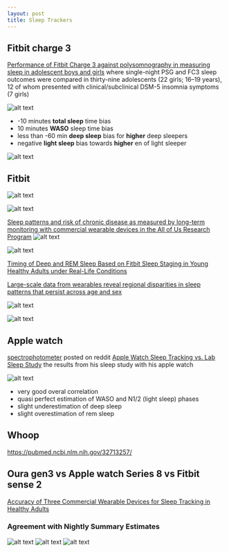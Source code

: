 ```yaml
---
layout: post
title: Sleep Trackers
---
```


## Fitbit charge 3

[Performance of Fitbit Charge 3 against polysomnography in measuring sleep in adolescent boys and girls](https://www.tandfonline.com/doi/full/10.1080/07420528.2021.1903481) where single-night PSG and FC3 sleep outcomes were compared in thirty-nine adolescents (22 girls; 16–19 years), 12 of whom presented with clinical/subclinical DSM-5 insomnia symptoms (7 girls)

![alt text](charge3.png)

- -10 minutes **total sleep** time bias
- 10 minutes **WASO** sleep time bias
- less than -60 min **deep sleep** bias for **higher** deep sleepers
- negative **light sleep** bias towards **higher** en of light sleeper

![alt text](charge3_distributions.png)



## Fitbit

![alt text](image-3.png)

![alt text](image-4.png)

[Sleep patterns and risk of chronic disease as measured by long-term monitoring with commercial wearable devices in the All of Us Research Program](https://www.nature.com/articles/s41591-024-03155-8)
![alt text](image-1.png)

![alt text](image-2.png)

[Timing of Deep and REM Sleep Based on Fitbit Sleep Staging in Young Healthy Adults under Real-Life Conditions](https://www.mdpi.com/2076-3425/14/3/260)




[Large-scale data from wearables reveal regional disparities in sleep patterns that persist across age and sex](https://www.nature.com/articles/s41598-019-40156-x)

![alt text](image-5.png)

![alt text](image-6.png)

## Apple watch

[spectrophotometer](https://www.reddit.com/user/spectrophotometer/) posted on reddit [Apple Watch Sleep Tracking vs. Lab Sleep Study](https://www.reddit.com/r/AppleWatch/comments/1azsig3/apple_watch_sleep_tracking_vs_lab_sleep_study/?rdt=49029) the results from his sleep study with his apple watch

![alt text](image.png)

- very good overal correlation
- quasi perfect estimation of WASO and N1/2 (light sleep) phases
- slight underestimation of deep sleep
- slight overestimation of rem sleep

## Whoop

https://pubmed.ncbi.nlm.nih.gov/32713257/


## Oura gen3 vs Apple watch Series 8 vs Fitbit sense 2
[Accuracy of Three Commercial Wearable Devices for Sleep Tracking in Healthy Adults](https://www.mdpi.com/1424-8220/24/20/6532) 

###  Agreement with **Nightly** Summary Estimates

![alt text](image-7.png)
![alt text](image-8.png)
![alt text](image-9.png)